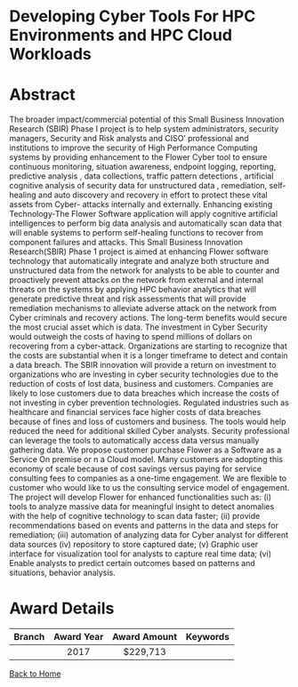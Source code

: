 
Developing Cyber Tools For HPC Environments and HPC Cloud Workloads
===================================================================

# Abstract


The broader impact/commercial potential of this Small Business Innovation Research (SBIR) Phase I project is to help system administrators, security managers, Security and Risk analysts and CISO’ professional and institutions to improve the security of High Performance Computing systems by providing enhancement to the Flower Cyber tool to ensure continuous monitoring, situation awareness, endpoint logging, reporting, predictive analysis , data collections, traffic pattern detections  , artificial cognitive analysis of security data for unstructured data , remediation, self-healing and auto discovery and recovery in effort to protect these vital assets from Cyber- attacks internally and externally. Enhancing existing Technology-The Flower Software application will apply cognitive artificial intelligences to perform big data analysis and automatically scan data that will enable systems to perform self-healing functions to recover from component failures and attacks. This Small Business Innovation Research(SBIR) Phase 1 project is aimed at enhancing Flower software technology that automatically integrate and analyze both structure and unstructured data from the network for analysts to be able to counter and proactively prevent attacks on the network from external and internal threats on the systems by applying HPC behavior analytics that will generate predictive threat and risk assessments that will provide remediation mechanisms to alleviate adverse attack on the network from Cyber criminals and recovery actions. The long-term benefits would secure the most crucial asset which is data. The investment in Cyber Security would outweigh the costs of having to spend millions of dollars on recovering from a cyber-attack. Organizations are starting to recognize that the costs are substantial when it is a longer timeframe to detect and contain a data breach. The SBIR innovation will provide a return on investment to organizations who are investing in cyber security technologies due to the reduction of costs of lost data, business and customers. Companies are likely to lose customers due to data breaches which increase the costs of not investing in cyber prevention technologies. Regulated industries such as healthcare and financial services face higher costs of data breaches because of fines and loss of customers and business. The tools would help reduced the need for additional skilled Cyber analysts. Security professional can leverage the tools to automatically access data versus manually gathering data. We propose customer purchase Flower as a Software as a Service On premise or n a Cloud model. Many customers are adopting this economy of scale because of cost savings versus paying for service consulting fees to companies as a one-time engagement. We are flexible to customer who would like to us the consulting service model of engagement. The project will develop Flower for enhanced functionalities such as: (i) tools to analyze massive data for meaningful insight to detect anomalies with the help of cognitive technology to scan data faster; (ii) provide recommendations based on events and patterns in the data and steps for remediation; (iii) automation of analyzing data for Cyber analyst for different data sources (iv) repository to store captured date; (v) Graphic user interface for visualization tool for analysts to capture real time data; (vi) Enable analysts to predict certain outcomes based on patterns and situations, behavior analysis.  

# Award Details

|Branch|Award Year|Award Amount|Keywords|
| :---: | :---: | :---: | :---: |
||2017|$229,713||
  
  


[Back to Home](https://github.com/chrischow/dod_sbir_awards/JT/#7)